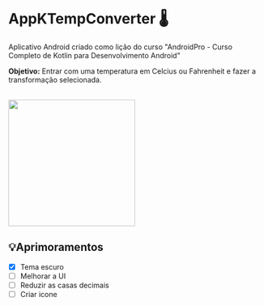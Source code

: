 # AppKTempConverter 🌡️

Aplicativo Android criado como lição do curso "AndroidPro - Curso Completo de Kotlin para Desenvolvimento Android"

**Objetivo:**
Entrar com uma temperatura em Celcius ou Fahrenheit e fazer a transformação selecionada.

<br>

<img src="https://user-images.githubusercontent.com/98534865/159935457-401c804c-7106-4ee3-ab28-494460e56c72.gif" width="250" > 

## 💡Aprimoramentos
- [x] Tema escuro
- [ ] Melhorar a UI
- [ ] Reduzir as casas decimais
- [ ] Criar icone
